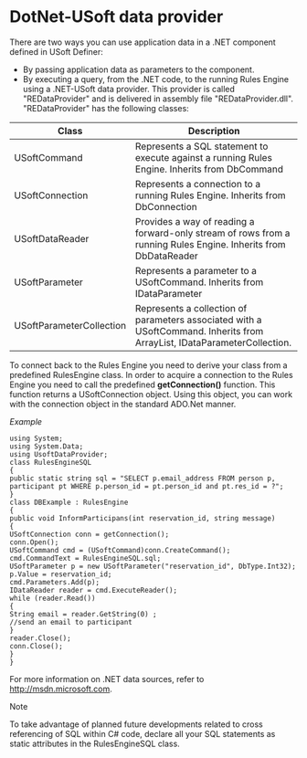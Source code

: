 # DotNet-USoft data provider

There are two ways you can use application data in a .NET component defined in USoft Definer:

- By passing application data as parameters to the component.
- By executing a query, from the .NET code, to the running Rules Engine using a .NET-USoft data provider. This provider is called "REDataProvider" and is delivered in assembly file "REDataProvider.dll". "REDataProvider" has the following classes:

|**Class**|**Description**|
|--------|--------|
|USoftCommand|Represents a SQL statement to execute against a running Rules Engine. Inherits from DbCommand|
|USoftConnection|Represents a connection to a running Rules Engine. Inherits from DbConnection|
|USoftDataReader|Provides a way of reading a forward-only stream of rows from a running Rules Engine. Inherits from DbDataReader|
|USoftParameter|Represents a parameter to a USoftCommand. Inherits from IDataParameter|
|USoftParameterCollection|Represents a collection of parameters associated with a USoftCommand. Inherits from ArrayList, IDataParameterCollection.|



To connect back to the Rules Engine you need to derive your class from a predefined RulesEngine class. In order to acquire a connection to the Rules Engine you need to call the predefined **getConnection()** function. This function returns a USoftConnection object. Using this object, you can work with the connection object in the standard ADO.Net manner.

*Example*

```language-cs
using System;
using System.Data;
using UsoftDataProvider;
class RulesEngineSQL
{
public static string sql = "SELECT p.email_address FROM person p, participant pt WHERE p.person_id = pt.person_id and pt.res_id = ?";
}
class DBExample : RulesEngine
{
public void InformParticipans(int reservation_id, string message)
{
USoftConnection conn = getConnection();
conn.Open();
USoftCommand cmd = (USoftCommand)conn.CreateCommand();
cmd.CommandText = RulesEngineSQL.sql;
USoftParameter p = new USoftParameter("reservation_id", DbType.Int32);
p.Value = reservation_id;
cmd.Parameters.Add(p);
IDataReader reader = cmd.ExecuteReader();
while (reader.Read())
{
String email = reader.GetString(0) ;
//send an email to participant
}
reader.Close();
conn.Close();
}
}
```

For more information on .NET data sources, refer to http://msdn.microsoft.com.

> [!NOTE]
> To take advantage of planned future developments related to cross referencing of SQL within C# code, declare all your SQL statements as static attributes in the RulesEngineSQL class.